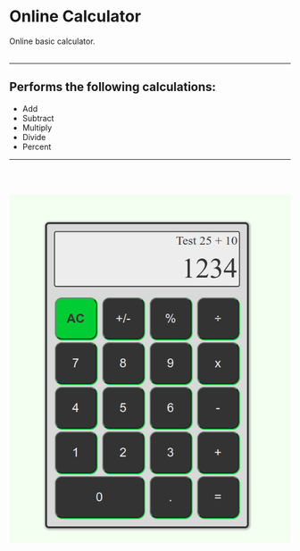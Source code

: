 # Online Calculator

Online basic calculator. <br><br>

***

## Performs the following calculations:

- Add
- Subtract
- Multiply
- Divide
- Percent

*** 

<br><br>

![Screenshot of Online Calculator](/images/online-calculator.png)